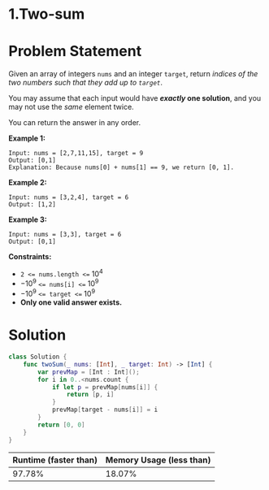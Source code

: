 # 1.Two-sum

# Problem Statement

Given an array of integers `nums` and an integer `target`, return *indices of the two numbers such that they add up to `target`*.

You may assume that each input would have ***exactly* one solution**, and you may not use the *same* element twice.

You can return the answer in any order.

**Example 1:**

```other
Input: nums = [2,7,11,15], target = 9
Output: [0,1]
Explanation: Because nums[0] + nums[1] == 9, we return [0, 1].
```

**Example 2:**

```other
Input: nums = [3,2,4], target = 6
Output: [1,2]
```

**Example 3:**

```other
Input: nums = [3,3], target = 6
Output: [0,1]
```

**Constraints:**

- `2 <= nums.length <=` $10^4$
- $-10 ^ 9$ `<= nums[i] <=` $10 ^ 9$
- $-10 ^ 9$ `<= target <=` $10 ^ 9$
- **Only one valid answer exists.**

# Solution

```swift
class Solution {
    func twoSum(_ nums: [Int], _ target: Int) -> [Int] {
        var prevMap = [Int : Int]();
        for i in 0..<nums.count {
            if let p = prevMap[nums[i]] {
                return [p, i]
            }
            prevMap[target - nums[i]] = i
        }
        return [0, 0]
    }
}
```

| **Runtime (faster than)** | **Memory Usage (less than)** |
| ------------------------- | ---------------------------- |
| 97.78%                    | 18.07%                       |

